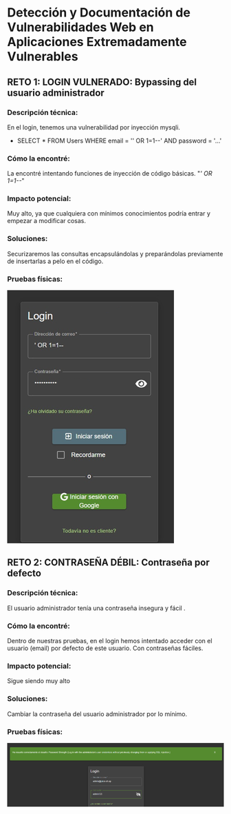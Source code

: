 # Detección y Documentación de Vulnerabilidades Web en Aplicaciones Extremadamente Vulnerables

## RETO 1: LOGIN VULNERADO: Bypassing del usuario administrador

### Descripción técnica:
En el login, tenemos una vulnerabilidad por inyección mysqli. 
- SELECT * FROM Users WHERE email = '' OR 1=1--' AND password = '...'

### Cómo la encontré:
La encontré intentando funciones de inyección de código básicas. "_' OR 1=1--_"

### Impacto potencial:
Muy alto, ya que cualquiera con mínimos conocimientos podría entrar y empezar a modificar cosas.

### Soluciones: 
Securizaremos las consultas encapsulándolas y preparándolas previamente de insertarlas a pelo en el código.

### Pruebas físicas: 
![alt text](image.png)

## RETO 2: CONTRASEÑA DÉBIL: Contraseña por defecto

### Descripción técnica:
El usuario administrador tenía una contraseña insegura y fácil .

### Cómo la encontré:
Dentro de nuestras pruebas, en el login hemos intentado acceder con el usuario (email) por defecto de este usuario. Con contraseñas fáciles.

### Impacto potencial:
Sigue siendo muy alto

### Soluciones:
Cambiar la contraseña del usuario administrador por lo mínimo.

### Pruebas físicas: 
![alt text](image-1.png)